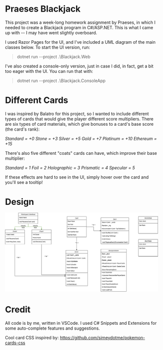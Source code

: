 # Praeses Blackjack
This project was a week-long homework assignment by Praeses, in which I needed to create a Blackjack program in C#/ASP.NET. This is what I came up with -- I may have went slightly overboard.

I used Razor Pages for the UI, and I've included a UML diagram of the main classes below. To start the UI  version, run:
>dotnet run --project .\Blackjack.Web

I've also created a console-only version, just in case I did, in fact, get a bit too eager with the UI. You can run that with:

>dotnet run --project .\Blackjack.ConsoleApp

# Different Cards
I was inspired by Balatro for this project, so I wanted to include different types of cards that would give the player different score multipliers. There are six types of card materials, which give bonuses to a card's base score (the card's rank):

*Standard  =  +0
Stone  =  +3
Silver  =  +5
Gold  =  +7
Platinum  =  +10
Ethereum  =  +15*

There's also five different "coats" cards can have, which improve their base multiplier:

*Standard  =  1
Foil  =  2
Holographic  =  3
Prismatic  =  4
Specular  =  5*

If these effects are hard to see in the UI, simply hover over the card and you'll see a tooltip!

# Design

![UML Diagram](https://github.com/originalanon/Blackjack-Web/blob/master/Design/Blackjack.png)


# Credit

All code is by me, written in VSCode. I used C# Snippets and Extensions for some auto-complete features and suggestions. 

Cool card CSS inspired by: https://github.com/simeydotme/pokemon-cards-css
